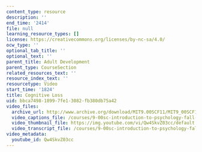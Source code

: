```yaml
---
content_type: resource
description: ''
end_time: '2414'
file: null
learning_resource_types: []
license: https://creativecommons.org/licenses/by-nc-sa/4.0/
ocw_type: ''
optional_tab_title: ''
optional_text: ''
parent_title: Adult Development
parent_type: CourseSection
related_resources_text: ''
resource_index_text: ''
resourcetype: Video
start_time: '1824'
title: Cognitive Loss
uid: bbca7498-1899-7fe1-3082-fb380db75a42
video_files:
  archive_url: http://www.archive.org/download/MIT9.00SCF11/MIT9_00SCF11_lec18_300k.mp4
  video_captions_file: /courses/9-00sc-introduction-to-psychology-fall-2011/13f521acae94562d8d4750c60cafeef4_Qw4SkvZ03cc.vtt
  video_thumbnail_file: https://img.youtube.com/vi/Qw4SkvZ03cc/default.jpg
  video_transcript_file: /courses/9-00sc-introduction-to-psychology-fall-2011/594aa28bc33d655349794481b7907164_Qw4SkvZ03cc.pdf
video_metadata:
  youtube_id: Qw4SkvZ03cc
---
```

